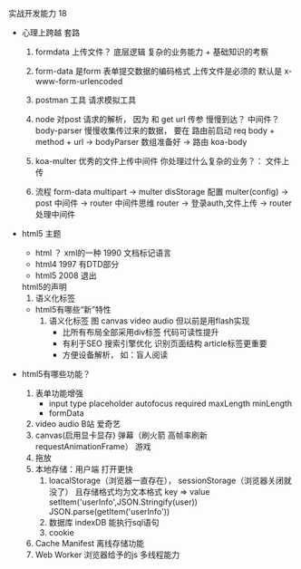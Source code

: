 实战开发能力 18
- 心理上跨越
    套路
    1. formdata  上传文件？
        底层逻辑 复杂的业务能力 + 基础知识的考察
    2. form-data 是form 表单提交数据的编码格式 上传文件是必须的
        默认是 x-www-form-urlencoded
    3. postman 工具 请求模拟工具 
    4. node 对post 请求的解析， 因为 和 get url 传参
        慢慢到达？ 中间件？ body-parser
        慢慢收集传过来的数据， 要在 路由前启动 
        req body + method + url -> bodyParser 数组准备好 -> 路由
        koa-body
    5. koa-multer 优秀的文件上传中间件
        你处理过什么复杂的业务？： 文件上传

    6. 流程 
        form-data  multipart  -> multer disStorage 配置 multer(config)
        -> post 中间件  -> router
        中间件思维  router -> 登录auth,文件上传 -> router 处理中间件

- html5 主题 
    - html ？ xml的一种 1990 文档标记语言
    - html4 1997
        有DTD部分
    - html5 2008 退出
    <!DOCTYPE html> html5的声明
    1. 语义化标签 
    - html5有哪些“新”特性
        1. 语义化标签
            图
            canvas video audio 但以前是用flash实现
            - 比所有布局全部采用div标签 代码可读性提升
            - 有利于SEO 搜索引擎优化 识别页面结构 article标签更重要
            - 方便设备解析， 如：盲人阅读

- html5有哪些功能？
    1. 表单功能增强
        - input type placeholder autofocus  required maxLength minLength
        - formData
    2. video audio B站 爱奇艺
    3. canvas(启用显卡显存) 弹幕（刷火箭 高帧率刷新 requestAnimationFrame） 游戏 
    4. 拖放 
    5. 本地存储：用户端 打开更快 
        1. loacalStorage（浏览器一直存在）， sessionStorage（浏览器关闭就没了） 且存储格式均为文本格式
        key => value     setItem('userInfo',JSON.Stringify(user))
        JSON.parse(getItem('userInfo'))
        2. 数据库 indexDB 能执行sql语句
        3. cookie 
    6. Cache Manifest 离线存储功能 
    7. Web Worker 浏览器给予的js 多线程能力
    
 


